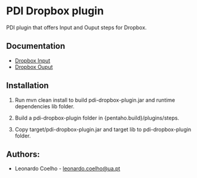 
# PDI Dropbox plugin
PDI plugin that offers Input and Ouput steps for Dropbox.

## Documentation
- [Dropbox Input](https://github.com/LeonardoCoelho71950/pdi-dropbox-plugin/blob/master/docs/DropboxInput.md)
- [Dropbox Ouput](https://github.com/LeonardoCoelho71950/pdi-dropbox-plugin/blob/master/docs/DropboxOutput.md)

## Installation
1. Run mvn clean install to build pdi-dropbox-plugin.jar and runtime dependencies lib folder.

2. Build a pdi-dropbox-plugin folder in {pentaho.build}/plugins/steps.

3. Copy target/pdi-dropbox-plugin.jar and target lib to pdi-dropbox-plugin folder.

## Authors:

- Leonardo Coelho	- <leonardo.coelho@ua.pt>
